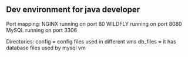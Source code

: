 ## Dev environment for java developer

Port mapping:
NGINX   running on port 80
WILDFLY running on port 8080
MySQL   running on port 3306

Directories:
config    = config files used in different vms
db_files  = it has database files used by mysql vm

